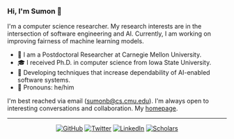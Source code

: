### Hi, I'm Sumon 👋

I'm a computer science researcher. My research interests are in the intersection of software engineering and AI. Currently, I am working on improving fairness of machine learning models.

- 📌 I am a Postdoctoral Researcher at Carnegie Mellon University.
- 🎓 I received Ph.D. in computer science from Iowa State University.
- 🌱 Developing techniques that increase dependability of AI-enabled software systems.
- 📎 Pronouns: he/him

I'm best reached via email (sumonb@cs.cmu.edu). I'm always open to interesting conversations and collaboration. My [homepage](https://sumonbis.github.io/).

---
<p align="center">
	<a href="https://github.com/sumonbis"><img src="https://img.shields.io/badge/GitHub--_.svg?style=social&logo=GitHub" alt="GitHub"></a>
                            <a href="https://twitter.com/sumonbis"><img src="https://img.shields.io/badge/Twitter--_.svg?style=social&logo=Twitter" alt="Twitter"></a>
                            <a href="https://www.linkedin.com/in/sumonb"><img src="https://img.shields.io/badge/LinkedIn--_.svg?style=social&logo=linkedin" alt="LinkedIn"></a>
                            <a href="https://scholar.google.com/citations?hl=en&tzom=240&user=SD5GRJ4AAAAJ&view_op=list_works&authuser=1&sortby=pubdate"><img src="https://img.shields.io/badge/Citations-350+-_.svg?style=social&logo=google-scholar" alt="Scholars"></a>
</p>
